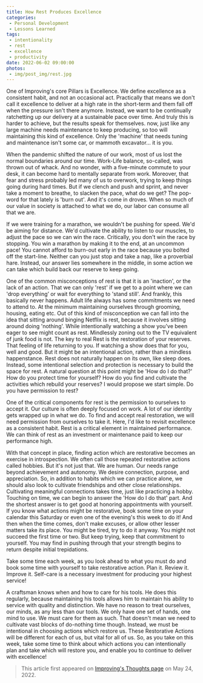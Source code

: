 ```yaml
---
title: How Rest Produces Excellence
categories:
 - Personal Development
 - Lessons Learned
tags:
 - intentionality
 - rest
 - excellence
 - productivity
date: 2022-06-02 09:00:00
photos: 
 - img/post_img/rest.jpg
---
```


One of Improving's core Pillars is Excellence. We define excellence as a consistent habit, and not an occasional act. Practically that means we don't call it excellence to deliver at a high rate in the short-term and them fall off when the pressure isn't there anymore. Instead, we want to be continually ratchetting up our delivery at a sustainable pace over time. And truly this is harder to achieve, but the results speak for themselves. now, just like any large machine needs maintenance to keep producing, so too will maintaining this kind of excellence. Only the 'machine' that needs tuning and maintenance isn't some car, or mammoth excavator... it is you.

When the pandemic shifted the nature of our work, most of us lost the normal boundaries around our time. Work-Life balance, so-called, was thrown out of whack. And no wonder, with a five-minute commute to your desk, it can become hard to mentally separate from work. Moreover, that fear and stress probably led many of us to overwork, trying to keep things going during hard times. But if we clench and push and sprint, and never take a moment to breathe, to slacken the pace, what do we get? The pop-word for that lately is 'burn out'. And it's come in droves. When so much of our value in society is attached to what we do, our labor can consume all that we are. 

If we were training for a marathon, we wouldn't be pushing for speed. We'd be aiming for distance. We'd cultivate the ability to listen to our muscles, to adjust the pace so we can win the race. Critically, you don't win the race by stopping. You win a marathon by making it to the end, at an uncommon pace! You cannot afford to burn-out early in the race because you bolted off the start-line. Neither can you just stop and take a nap, like a proverbial hare. Instead, our answer lies somewhere in the middle, in some action we can take which build back our reserve to keep going.

One of the common misconceptions of rest is that it is an 'inaction', or the lack of an action. That we can only 'rest' if we get to a point where we can 'drop everything’ or wait for everything to 'stand still'. And frankly, this basically never happens. Adult life always has some commitments we need to attend to. At the minimum maintaining ourselves through grooming, housing, eating etc. Out of this kind of misconception we can fall into the idea that sitting around binging Netflix is rest, because it involves sitting around doing 'nothing'. While intentionally watching a show you've been eager to see might count as rest. Mindlessly zoning out to the TV equivalent of junk food is not. 
The key to real Rest is the restoration of your reserves. That feeling of life returning to you. If watching a show does that for you, well and good. But it might be an intentional action, rather than a mindless happenstance. Rest does not naturally happen on its own, like sleep does. Instead, some intentional selection and protection is necessary to build the space for rest. A natural question at this point might be 'How do I do that?' How do you protect time for yourself? How do you find and cultivate the activities which rebuild your reserves? I would propose we start simple. Do you have permission to rest? 

One of the critical components for rest is the permission to ourselves to accept it. Our culture is often deeply focused on work. A lot of our identity gets wrapped up in what we do. To find and accept real restoration, we will need permission from ourselves to take it. Here, I'd like to revisit excellence as a consistent habit. Rest is a critical element in maintained performance. We can think of rest as an investment or maintenance paid to keep our performance high. 

With that concept in place, finding action which are restorative becomes an exercise in introspection. We often call those repeated restorative actions called hobbies. But it's not just that. We are human. Our needs range beyond achievement and autonomy. We desire connection, purpose, and appreciation. So, in addition to habits which we can practice alone, we should also look to cultivate friendships and other close relationships. Cultivating meaningful connections takes time, just like practicing a hobby. 
Touching on time, we can begin to answer the 'How do I do that' part. And the shortest answer is to get good at honoring appointments with yourself. If you know what actions might be restorative, book some time on your calendar this Saturday or even one of the evening's this week to do it! And then when the time comes, don't make excuses, or allow other lesser matters take its place. You might be tired, try to do it anyway. You might not succeed the first time or two. But keep trying, keep that commitment to yourself. You may find in pushing through that your strength begins to return despite initial trepidations. 

Take some time each week, as you look ahead to what you must do and book some time with yourself to take restorative action. Plan it. Review it. Improve it. Self-care is a necessary investment for producing your highest service!

A craftsman knows when and how to care for his tools. He does this regularly, because maintaining his tools allows him to maintain his ability to service with quality and distinction. We have no reason to treat ourselves, our minds, as any less than our tools. We only have one set of hands, one mind to use. We must care for them as such. That doesn't mean we need to cultivate vast blocks of do-nothing time though. Instead, we must be intentional in choosing actions which restore us. These Restorative Actions will be different for each of us, but vital for all of us. So, as you take on this week, take some time to think about which actions you can intentionally plan and take which will restore you, and enable you to continue to deliver with excellence!

> This article first appeared on [Improving's Thoughts page](https://improving.com/thoughts/how-rest-produces-excellence) on May 24, 2022.